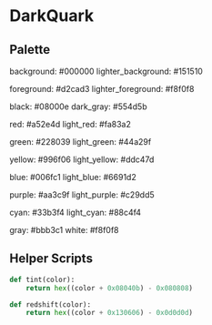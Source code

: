 # DarkQuark

## Palette

background:             #000000
lighter_background:     #151510

foreground:             #d2cad3
lighter_foreground:     #f8f0f8

black:                  #08000e
dark_gray:              #554d5b

red:                    #a52e4d
light_red:              #fa83a2

green:                  #228039
light_green:            #44a29f

yellow:                 #996f06
light_yellow:           #ddc47d

blue:                   #006fc1
light_blue:             #6691d2

purple:                 #aa3c9f
light_purple:           #c29dd5

cyan:                   #33b3f4
light_cyan:             #88c4f4

gray:                   #bbb3c1
white:                  #f8f0f8

## Helper Scripts

```py
def tint(color):
    return hex((color + 0x08040b) - 0x080808)

def redshift(color):
    return hex((color + 0x130606) - 0x0d0d0d)
```
